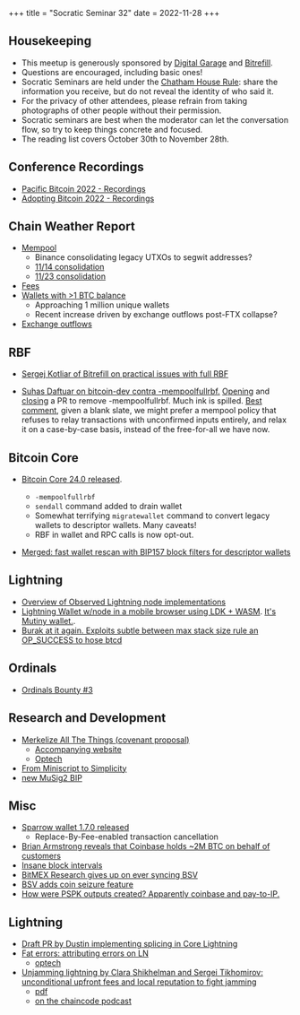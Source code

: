 +++
title = "Socratic Seminar 32"
date = 2022-11-28
+++

Housekeeping
------------

- This meetup is generously sponsored by [Digital Garage](https://dg717.com/) and [Bitrefill](https://bitrefill.com/).
- Questions are encouraged, including basic ones!
- Socratic Seminars are held under the [Chatham House Rule](https://www.chathamhouse.org/about-us/chatham-house-rule): share the information you receive, but do not reveal the identity of who said it.
- For the privacy of other attendees, please refrain from taking photographs of other people without their permission.
- Socratic seminars are best when the moderator can let the conversation flow, so try to keep things concrete and focused.
- The reading list covers October 30th to November 28th.

Conference Recordings
---------------------

- [Pacific Bitcoin 2022 - Recordings](https://www.youtube.com/watch?v=h7YAWhvFY9Y&list=PLoB1eZWSVHVaCfQJ_Suq9gBw0fCyUKELP)
- [Adopting Bitcoin 2022 - Recordings](https://www.youtube.com/@adoptingbitcoin/videos)


Chain Weather Report
--------------------

- [Mempool](https://www.bitcoin-mempool.info/#BTC,30d,weight)
  - Binance consolidating legacy UTXOs to segwit addresses?
  - [11/14 consolidation](https://twitter.com/murchandamus/status/1592274621977477120)
  - [11/23 consolidation](https://twitter.com/murchandamus/status/1595506413027135509)
- [Fees](https://transactionfee.info/charts/fees-package-feerates/)
- [Wallets with >1 BTC balance](https://www.lookintobitcoin.com/charts/wallets-greater-than-1-btc/)
  - Approaching 1 million unique wallets
  - Recent increase driven by exchange outflows post-FTX collapse?
- [Exchange outflows](https://twitter.com/glassnode/status/1591943265296998400)

RBF
---

- [Sergej Kotliar of Bitrefill on practical issues with full RBF](https://lists.linuxfoundation.org/pipermail/bitcoin-dev/2022-October/021056.html)

- [Suhas Daftuar on bitcoin-dev contra -mempoolfullrbf.](https://lists.linuxfoundation.org/pipermail/bitcoin-dev/2022-October/021135.html) [Opening](https://github.com/bitcoin/bitcoin/pull/26438) and [closing](https://github.com/bitcoin/bitcoin/pull/26438#issuecomment-1307715677) a PR to remove -mempoolfullrbf. Much ink is spilled. [Best comment](https://github.com/bitcoin/bitcoin/pull/26438#issuecomment-1302477335), given a blank slate, we might prefer a mempool policy that refuses to relay transactions with unconfirmed inputs entirely, and relax it on a case-by-case basis, instead of the free-for-all we have now.


Bitcoin Core
------------

- [Bitcoin Core 24.0 released](https://github.com/bitcoin/bitcoin/blob/master/doc/release-notes/release-notes-24.0.md).
  - `-mempoolfullrbf`
  - `sendall` command added to drain wallet
  - Somewhat terrifying `migratewallet` command to convert legacy wallets to descriptor wallets. Many caveats!
  - RBF in wallet and RPC calls is now opt-out.

- [Merged: fast wallet rescan with BIP157 block filters for descriptor wallets](https://github.com/bitcoin/bitcoin/pull/25957)

Lightning
--------

- [Overview of Observed Lightning node implementations](https://stacker.news/items/97320)
- [Lightning Wallet w/node in a mobile browser using LDK + WASM](https://twitter.com/benthecarman/status/1595395624010190850?s=46&t=PGN3o7U19B-QRVYkcgTj9w). [It's Mutiny wallet.](https://reckless.mutinywallet.com/).
- [Burak at it again. Exploits subtle between max stack size rule an OP_SUCCESS to hose btcd](https://twitter.com/brqgoo/status/1587397646125260802)

Ordinals
--------
- [Ordinals Bounty #3](https://docs.ordinals.com/bounty/3.html)

Research and Development
------------------------

- [Merkelize All The Things (covenant proposal)](https://lists.linuxfoundation.org/pipermail/bitcoin-dev/2022-November/021182.html)
  - [Accompanying website](https://merkle.fun)
  - [Optech](https://bitcoinops.org/en/newsletters/2022/11/16/#general-smart-contracts-in-bitcoin-via-covenants)
- [From Miniscript to Simplicity](https://blog.blockstream.com/from-miniscript-to-simplicity/)
- [new MuSig2 BIP](https://lists.linuxfoundation.org/pipermail/bitcoin-dev/2022-November/021159.html)

Misc
----

- [Sparrow wallet 1.7.0 released](https://github.com/sparrowwallet/sparrow/releases/tag/1.7.0)
  - Replace-By-Fee-enabled transaction cancellation
- [Brian Armstrong reveals that Coinbase holds ~2M BTC on behalf of customers](https://twitter.com/brian_armstrong/status/1595126123439923200?s=20&t=CiKYJqsES4eiScqZdsiFuw)
- [Insane block intervals](https://twitter.com/murchandamus/status/1595633680340627457)
- [BitMEX Research gives up on ever syncing BSV](https://twitter.com/BitMEXResearch/status/1595484019885572096)
- [BSV adds coin seizure feature](https://blog.bitmex.com/bitcoin-sv-hardfork-significant-security-risks/)
- [How were PSPK outputs created? Apparently coinbase and pay-to-IP.](https://bitcoin.stackexchange.com/questions/115960/how-were-p2pk-transactions-made/115962#115962)

Lightning
---------

- [Draft PR by Dustin implementing splicing in Core Lightning](https://github.com/ElementsProject/lightning/pull/5675)
- [Fat errors: attributing errors on LN](https://lists.linuxfoundation.org/pipermail/lightning-dev/2022-October/003723.html)
  - [optech](https://bitcoinops.org/en/newsletters/2022/11/02/#ln-routing-failure-attribution)
- [Unjamming lightning by Clara Shikhelman and Sergei Tikhomirov: unconditional upfront fees and local reputation to fight jamming](https://lists.linuxfoundation.org/pipermail/lightning-dev/2022-November/003740.html)
  - [pdf](https://github.com/s-tikhomirov/ln-jamming-simulator/blob/master/unjamming-lightning.pdf)
  - [on the chaincode podcast](https://podcast.chaincode.com/2022/11/23/clara-sergei-lightning-jamming.html)
